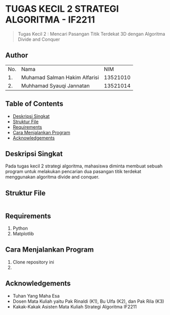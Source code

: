 # TUGAS KECIL 2 STRATEGI ALGORITMA - IF2211
> Tugas Kecil 2 : Mencari Pasangan Titik Terdekat 3D dengan Algoritma Divide and Conquer

## Author
<table>
    <tr>
        <td>No.</td>
        <td>Nama</td>
        <td>NIM</td>
    </tr>
    <tr>
        <td>1.</td>
        <td>Muhamad Salman Hakim Alfarisi</td>
        <td>13521010</td>
    </tr>
    <tr>
        <td>2.</td>
        <td>Muhhamad Syauqi Jannatan</td>
        <td>13521014</td>
    </tr>
</table>

## Table of Contents
* [Deskripsi Singkat](#deskripsi-singkat)
* [Struktur File](#struktur-file)
* [Requirements](#requirements)
* [Cara Menjalankan Program](#cara-menjalankan-program)
* [Acknowledgements](#acknowledgements)

## Deskripsi Singkat 
Pada tugas kecil 2 strategi algoritma, mahasiswa diminta membuat sebuah program untuk melakukan pencarian dua pasangan titik terdekat menggunakan algoritma divide and conquer.

## Struktur File
```bash

 ```
## Requirements
1. Python
2. Matplotlib

## Cara Menjalankan Program
1. Clone repository ini
2. 

## Acknowledgements
- Tuhan Yang Maha Esa
- Dosen Mata Kuliah yaitu Pak Rinaldi (K1), Bu Ulfa (K2), dan Pak Rila (K3)
- Kakak-Kakak Asisten Mata Kuliah Strategi Algoritma IF2211



